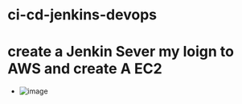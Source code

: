# ci-cd-jenkins-devops
# create a Jenkin Sever my loign to AWS and create A EC2
* ![image](https://github.com/rogerbarrow/ci-cd-jenkins-devops/assets/46138186/190374d5-52a8-47a0-9f50-b8902b818ae6)
